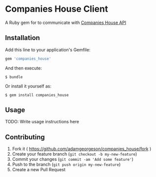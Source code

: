 # Companies House Client

A Ruby gem for to communicate with [Companies House API](https://developer.companieshouse.gov.uk/api/docs/)

## Installation

Add this line to your application's Gemfile:

```ruby
gem 'companies_house'
```

And then execute:

    $ bundle

Or install it yourself as:

    $ gem install companies_house

## Usage

TODO: Write usage instructions here

## Contributing

1. Fork it ( https://github.com/adamgeorgeson/companies_house/fork )
2. Create your feature branch (`git checkout -b my-new-feature`)
3. Commit your changes (`git commit -am 'Add some feature'`)
4. Push to the branch (`git push origin my-new-feature`)
5. Create a new Pull Request
